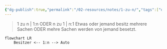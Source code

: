 ```yaml
---
{"dg-publish":true,"permalink":"/02-resources/notes/1-zu-n/","tags":["datenbank/kardinatität"]}
---
```


> 1 zu n | 1:n ODER n zu 1 | n:1
> Etwas oder jemand besitz mehrere Sachen ODER mehre Sachen werden von jemand besetzt.

```mermaid  
flowchart LR
    Besitzer <-- 1:n --> Auto

```